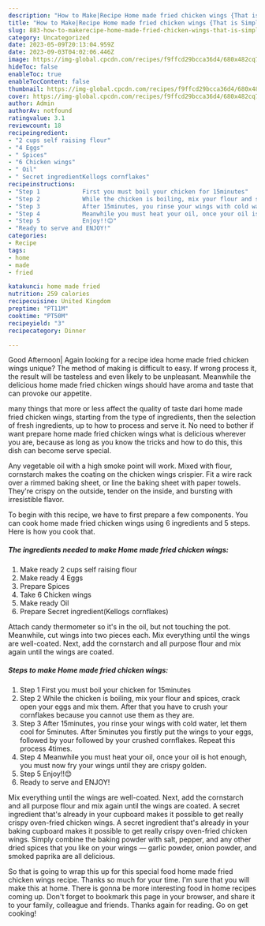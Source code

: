 ```yaml
---
description: "How to Make|Recipe Home made fried chicken wings {That is Simple"
title: "How to Make|Recipe Home made fried chicken wings {That is Simple"
slug: 883-how-to-makerecipe-home-made-fried-chicken-wings-that-is-simple
category: Uncategorized
date: 2023-05-09T20:13:04.959Z
date: 2023-09-03T04:02:06.446Z
image: https://img-global.cpcdn.com/recipes/f9ffcd29bcca36d4/680x482cq70/home-made-fried-chicken-wings-recipe-main-photo.jpg
hideToc: false
enableToc: true
enableTocContent: false
thumbnail: https://img-global.cpcdn.com/recipes/f9ffcd29bcca36d4/680x482cq70/home-made-fried-chicken-wings-recipe-main-photo.jpg
cover: https://img-global.cpcdn.com/recipes/f9ffcd29bcca36d4/680x482cq70/home-made-fried-chicken-wings-recipe-main-photo.jpg
author: Admin
authorAv: notfound
ratingvalue: 3.1
reviewcount: 18
recipeingredient:
- "2 cups self raising flour"
- "4 Eggs"
- " Spices"
- "6 Chicken wings"
- " Oil"
- " Secret ingredientKellogs cornflakes"
recipeinstructions:
- "Step 1            First you must boil your chicken for 15minutes"
- "Step 2            While the chicken is boiling, mix your flour and spices, crack open your eggs and mix them. After that you have to crush your cornflakes because you cannot use them as they are."
- "Step 3            After 15minutes, you rinse your wings with cold water, let them cool for 5minutes. After 5minutes you firstly put the wings to your eggs, followed by your followed by your crushed cornflakes. Repeat this process 4times."
- "Step 4            Meanwhile you must heat your oil, once your oil is hot enough, you must now fry your wings until they are crispy golden."
- "Step 5            Enjoy!!😊"
- "Ready to serve and ENJOY!"
categories:
- Recipe
tags:
- home
- made
- fried

katakunci: home made fried 
nutrition: 259 calories
recipecuisine: United Kingdom
preptime: "PT11M"
cooktime: "PT50M"
recipeyield: "3"
recipecategory: Dinner

---
```



Good Afternoon| Again looking for a recipe idea home made fried chicken wings unique? The method of making is difficult to easy. If wrong process it, the result will be tasteless and even likely to be unpleasant. Meanwhile the delicious home made fried chicken wings should have aroma and taste that can provoke our appetite.






many things that more or less affect the quality of taste dari home made fried chicken wings, starting from the type of ingredients, then the selection of fresh ingredients, up to how to process and serve it. No need to bother if want prepare home made fried chicken wings what is delicious wherever you are, because as long as you know the tricks and how to do this, this dish can become serve  special.


Any vegetable oil with a high smoke point will work. Mixed with flour, cornstarch makes the coating on the chicken wings crispier. Fit a wire rack over a rimmed baking sheet, or line the baking sheet with paper towels. They&#39;re crispy on the outside, tender on the inside, and bursting with irresistible flavor.


To begin with this recipe, we have to first prepare a few components. You can cook home made fried chicken wings using 6 ingredients and 5 steps. Here is how you cook that.

<!--inarticleads1-->

##### The ingredients needed to make Home made fried chicken wings:

1. Make ready 2 cups self raising flour
1. Make ready 4 Eggs
1. Prepare  Spices
1. Take 6 Chicken wings
1. Make ready  Oil
1. Prepare  Secret ingredient(Kellogs cornflakes)


Attach candy thermometer so it&#39;s in the oil, but not touching the pot. Meanwhile, cut wings into two pieces each. Mix everything until the wings are well-coated. Next, add the cornstarch and all purpose flour and mix again until the wings are coated. 

<!--inarticleads2-->

##### Steps to make Home made fried chicken wings:

1. Step 1            First you must boil your chicken for 15minutes
1. Step 2            While the chicken is boiling, mix your flour and spices, crack open your eggs and mix them. After that you have to crush your cornflakes because you cannot use them as they are.
1. Step 3            After 15minutes, you rinse your wings with cold water, let them cool for 5minutes. After 5minutes you firstly put the wings to your eggs, followed by your followed by your crushed cornflakes. Repeat this process 4times.
1. Step 4            Meanwhile you must heat your oil, once your oil is hot enough, you must now fry your wings until they are crispy golden.
1. Step 5            Enjoy!!😊
1. Ready to serve and ENJOY!

Mix everything until the wings are well-coated. Next, add the cornstarch and all purpose flour and mix again until the wings are coated. A secret ingredient that&#39;s already in your cupboard makes it possible to get really crispy oven-fried chicken wings. A secret ingredient that&#39;s already in your baking cupboard makes it possible to get really crispy oven-fried chicken wings. Simply combine the baking powder with salt, pepper, and any other dried spices that you like on your wings — garlic powder, onion powder, and smoked paprika are all delicious. 

So that is going to wrap this up for this special food home made fried chicken wings recipe. Thanks so much for your time. I'm sure that you will make this at home. There is gonna be more interesting food in home recipes coming up. Don't forget to bookmark this page in your browser, and share it to your family, colleague and friends. Thanks again for reading. Go on get cooking!
